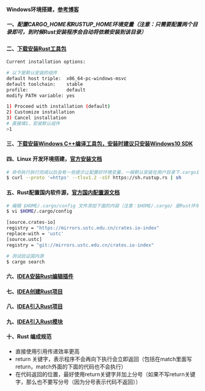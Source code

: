 #### Windows环境搭建，[参考博客](https://blog.csdn.net/weixin_43882409/article/details/87616268)
##### 一、配置CARGO_HOME和RUSTUP_HOME环境变量（注意：只需要配置两个目录即可，到时候Rust安装程序会自动将依赖安装到该目录）
#### 二、[下载安装Rust工具包](https://win.rustup.rs)
```bash
Current installation options:

# 以下是默认安装的组件
default host triple:  x86_64-pc-windows-msvc
default toolchain:    stable
profile:              default
modify PATH variable: yes

1) Proceed with installation (default)
2) Customize installation
3) Cancel installation
# 直接填1，安装默认组件
>1
```
#### 三、[下载安装Windows C++编译工具包，安装时建议只安装Windows10 SDK](http://go.microsoft.com/fwlink/?LinkId=691126)
#### 四、Linux 开发环境搭建，[官方安装文档](https://www.rust-lang.org/learn/get-started)
```bash
# 命令执行执行完成以后会有一些提示让配置好环境变量，一般默认安装在用户目录下.cargo目录
$ curl --proto '=https' --tlsv1.2 -sSf https://sh.rustup.rs | sh
```
#### 五、Rust配置国内软件源，[官方国内配置源文档](http://mirrors.ustc.edu.cn/help/crates.io-index.html)
```bash
# 编辑 $HOME/.cargo/config 文件添加下面的内容（注意：$HOME/.cargo/ 是Rust环境安装目录）
$ vi $HOME/.cargo/config

[source.crates-io]
registry = "https://mirrors.ustc.edu.cn/crates.io-index"
replace-with = 'ustc'
[source.ustc]
registry = "git://mirrors.ustc.edu.cn/crates.io-index"

# 测试验证国内源
$ cargo search
```
#### 六、[IDEA安装Rust编辑插件][1]
#### 七、[IDEA创建Rust项目][2]
#### 八、[IDEA引入Rust项目][3]
#### 九、[IDEA引入Rust模块][4]
#### 十、Rust 编成规范
 - 直接使用引用传递效率更高
 - return 关键字，表示程序不会再向下执行会立即返回（包括在match里面写return，match外面的下面的代码也不会执行） 
 - 在代码返回的位置，最好使用return关键字并加上分号（如果不写return关键字，那么也不要写分号（因为分号表示代码不返回））
 
[1]: https://github.com/firechiang/rust-study/tree/master/docs/idea-install.md
[2]: https://github.com/firechiang/rust-study/tree/master/docs/idea-create-project.md
[3]: https://github.com/firechiang/rust-study/tree/master/docs/idea-import-project.md
[4]: https://github.com/firechiang/rust-study/tree/master/docs/idea-import-module.md
